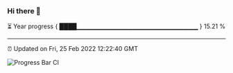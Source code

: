 ### Hi there 👋

⏳ Year progress { ████▁▁▁▁▁▁▁▁▁▁▁▁▁▁▁▁▁▁▁▁▁▁▁▁▁▁ } 15.21 %

---

⏰ Updated on Fri, 25 Feb 2022 12:22:40 GMT

![Progress Bar CI](https://github.com/liununu/liununu/workflows/Progress%20Bar%20CI/badge.svg)
